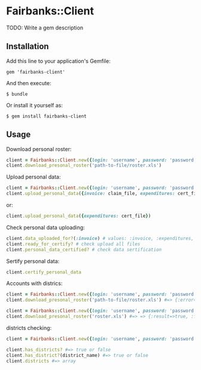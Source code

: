 # Fairbanks::Client

TODO: Write a gem description

## Installation

Add this line to your application's Gemfile:

    gem 'fairbanks-client'

And then execute:

    $ bundle

Or install it yourself as:

    $ gem install fairbanks-client

## Usage

Download personal roster:

```ruby
client = Fairbanks::Client.new({login: 'username', password: 'password', quarter: 2})
client.download_presonal_roster('path-to-file/roster.xls')
```

Upload personal data:

```ruby
client = Fairbanks::Client.new({login: 'username', password: 'password', quarter: 2})
client.upload_personal_data({invoice: claim_file, expenditures: cert_file, ratedoc: mv_file})
```

or:

```ruby
client.upload_personal_data({expenditures: cert_file})
```

Check personal data uploading:

```ruby
client.data_uploaded_for?(:invoice) # values: :invoice, :expenditures, :ratedoc
client.ready_for_certify? # check upload all files
client.personal_data_certified? # check data sertification

```

Sertify personal data:

```ruby
client.certify_personal_data
```

Accounts with districs:

```ruby
client = Fairbanks::Client.new({login: 'username', password: 'password', quarter: 2, district_name: 'wrong_name'})
client.download_presonal_roster('path-to-file/roster.xls') #=> {:error=>"Invalid district name!"}

client = Fairbanks::Client.new({login: 'username', password: 'password', quarter: 2, district_name: 'good_name'})
client.download_presonal_roster('roster.xls') #=> => {:result=>true, :file=>"roster.xls"}

```
districts checking:

```ruby
client = Fairbanks::Client.new({login: 'username', password: 'password', quarter: 2, district_name: 'wrong_name'})

client.has_districts? #=> true or false
client.has_district?(district_name) #=> true or false
client.districts #=> array

```